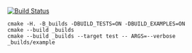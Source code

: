 [![Build Status](https://travis-ci.org/Altgear/matrix_example.svg?branch=Ver_3)](https://travis-ci.org/Altgear/matrix_example)

```
cmake -H. -B_builds -DBUILD_TESTS=ON -DBUILD_EXAMPLES=ON
cmake --build _builds
cmake --build _builds --target test -- ARGS=--verbose
_builds/example
```
